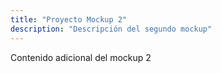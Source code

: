 ```yaml
---
title: "Proyecto Mockup 2"
description: "Descripción del segundo mockup"
---
```

Contenido adicional del mockup 2